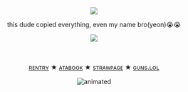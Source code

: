 

　<p align="center">![](https://komarev.com/ghpvc/?username=2ft-high&label=×&color=4A5D23)</p>

<p align="center">
this dude copied everything, even my name bro(yeon)😭😭
<p align="center">
  <img src="https://files.catbox.moe/cecvc4.jpg" />

　<p align="center">[ʀᴇɴᴛʀʏ](https://rentry.co/POLYTRlX) ★ [ᴀᴛᴀʙᴏᴏᴋ](https://floortub.atabook.org/) ★ [sᴛʀᴀᴡᴘᴀɢᴇ](https://2ft-high.straw.page/) ★ [ɢᴜɴs.ʟᴏʟ](https://guns.lol/2ft_high)</p> 


<p align="center">
  <img src="https://yokai.crd.co/assets/images/gallery25/ef57d23e.gif?v=b4df531c" alt="animated" />
</p>
